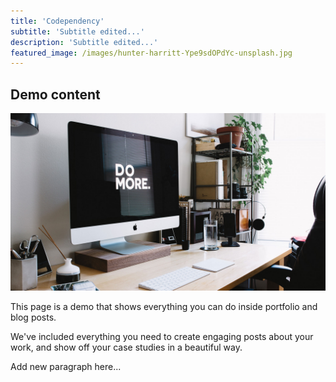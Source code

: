 ```yaml
---
title: 'Codependency'
subtitle: 'Subtitle edited...'
description: 'Subtitle edited...'
featured_image: /images/hunter-harritt-Ype9sdOPdYc-unsplash.jpg
---
```


## Demo content

![Demo image](/images/demo/about.jpg)

This page is a demo that shows everything you can do inside portfolio and blog posts.

We've included everything you need to create engaging posts about your work, and show off your case studies in a beautiful way.

Add new paragraph here...
